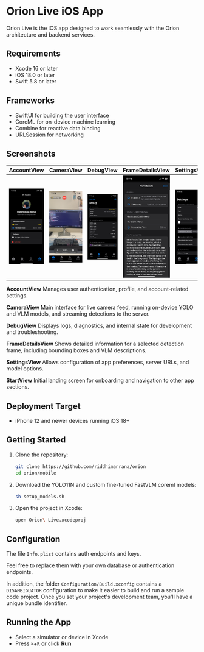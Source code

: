 # Orion Live iOS App

Orion Live is the iOS app designed to work seamlessly with the Orion architecture and backend services.

## Requirements

- Xcode 16 or later
- iOS 18.0 or later
- Swift 5.8 or later

## Frameworks

- SwiftUI for building the user interface
- CoreML for on-device machine learning
- Combine for reactive data binding
- URLSession for networking

## Screenshots

| AccountView | CameraView | DebugView | FrameDetailsView | SettingsView | StartView |
|:-----------:|:----------:|:---------:|:---------------:|:------------:|:---------:|
| ![AccountView](../demo/mobile/AccountView.png) | ![CameraView](../demo/mobile/CameraView.png) | ![DebugView](../demo/mobile/DebugView.png) | ![FrameDetailsView](../demo/mobile/FrameDetailsView.png) | ![SettingsView](../demo/mobile/SettingsView.png) | ![StartView](../demo/mobile/StartView.png) |

**AccountView**
Manages user authentication, profile, and account-related settings.

**CameraView**
Main interface for live camera feed, running on-device YOLO and VLM models, and streaming detections to the server.

**DebugView**
Displays logs, diagnostics, and internal state for development and troubleshooting.

**FrameDetailsView**
Shows detailed information for a selected detection frame, including bounding boxes and VLM descriptions.

**SettingsView**
Allows configuration of app preferences, server URLs, and model options.

**StartView**
Initial landing screen for onboarding and navigation to other app sections.

## Deployment Target

- iPhone 12 and newer devices running iOS 18+

## Getting Started

1. Clone the repository:

   ```bash
   git clone https://github.com/riddhimanrana/orion
   cd orion/mobile
   ```

2. Download the YOLO11N and custom fine-tuned FastVLM coreml models:

   ```bash
   sh setup_models.sh
   ```

3. Open the project in Xcode:

   ```bash
   open Orion\ Live.xcodeproj
   ```

## Configuration

The file `Info.plist` contains auth endpoints and keys.

Feel free to replace them with your own database or authentication endpoints.

In addition, the folder `Configuration/Build.xconfig` contains a `DISAMBIGUATOR` configuration to make it easier to build and run a sample code project. Once you set your project's development team, you'll have a unique bundle identifier.

## Running the App

- Select a simulator or device in Xcode
- Press `⌘`+`R` or click **Run**
